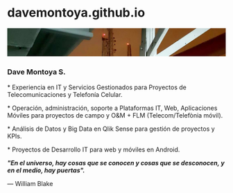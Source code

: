 <!-- Descripciòn inicial de mi repositorio personal en Github -->
# davemontoya.github.io
<picture>
 <source media="(prefers-color-scheme: dark)" srcset="./img/Banner_1080.jpg">
 <source media="(prefers-color-scheme: light)" srcset="./img/Banner_1080.jpg">
 <img alt="Dave Montoya" src="./img/Banner_1080.jpg">
</picture>
<!-- ## About me -->
<p></p>
<h3><b><strong>Dave Montoya S.</strong></b></h3>
<p></p>
* Experiencia en IT y Servicios Gestionados para Proyectos de Telecomunicaciones y Telefonía Celular.
<p></p>
* Operación, administración, soporte a Plataformas IT, Web, Aplicaciones Móviles para proyectos de campo y O&M + FLM (Telecom/Telefònia móvil).
<p></p>
* Análisis de Datos y Big Data en Qlik Sense para gestión de proyectos y KPIs.
<p></p>
* Proyectos de Desarrollo IT para web y móviles en Android.
<p></p>
<p></p>
<break></break>
<break></break>
<b><i>"En el universo, hay cosas que se conocen y cosas que se desconocen, y en el medio, hay puertas".</i></b>
<p>— William Blake</p>

